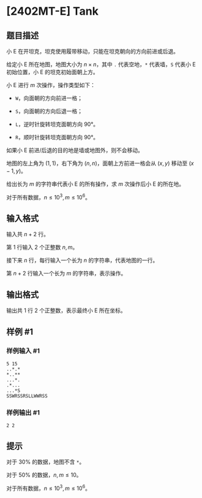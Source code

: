 # [2402MT-E] Tank

## 题目描述

小 E 在开坦克，坦克使用履带移动，只能在坦克朝向的方向前进或后退。

给定小 E 所在地图，地图大小为 $n\times n$，其中 `.` 代表空地，`*` 代表墙，`S` 代表小 E 初始位置，小 E 的坦克初始面朝上方。

小 E 进行 $m$ 次操作，操作类型如下：

- `W`，向面朝的方向前进一格；

- `S`，向面朝的方向后退一格；

- `L`，逆时针旋转坦克面朝方向 $90°$。

- `R`，顺时针旋转坦克面朝方向 $90°$。 

如果小 E 前进/后退的目的地是墙或地图外，则不会移动。

地图的左上角为 $(1,1)$，右下角为 $(n,n)$，面朝上方前进一格会从 $(x,y)$ 移动至 $(x-1,y)$。

给出长为 $m$ 的字符串代表小 E 的所有操作，求 $m$ 次操作后小 E 的所在地。

对于所有数据，$n\leq 10^3,m\leq 10^6$。

## 输入格式

输入共 $n+2$ 行。

第 $1$ 行输入 $2$ 个正整数 $n,m$。

接下来 $n$ 行，每行输入一个长为 $n$ 的字符串，代表地图的一行。

第 $n+2$ 行输入一个长为 $m$ 的字符串，表示操作。

## 输出格式

输出共 $1$ 行 $2$ 个正整数，表示最终小 E 所在坐标。

## 样例 #1

### 样例输入 #1

```
5 15
..*.*
*..**
...*.
.*...
...*S
SSWRSSRSLLWWRSS
```

### 样例输出 #1

```
2 2
```

## 提示

对于 $30\%$ 的数据，地图不含 `*`。

对于 $50\%$ 的数据，$n,m\leq 10$。

对于所有数据，$n\leq 10^3,m\leq 10^6$。
